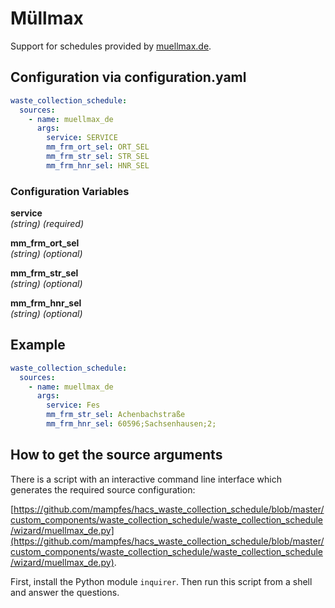 # Müllmax

Support for schedules provided by [muellmax.de](https://www.muellmax.de).

## Configuration via configuration.yaml

```yaml
waste_collection_schedule:
  sources:
    - name: muellmax_de
      args:
        service: SERVICE
        mm_frm_ort_sel: ORT_SEL
        mm_frm_str_sel: STR_SEL
        mm_frm_hnr_sel: HNR_SEL
```

### Configuration Variables

**service**  
*(string) (required)*

**mm_frm_ort_sel**  
*(string) (optional)*

**mm_frm_str_sel**  
*(string) (optional)*

**mm_frm_hnr_sel**  
*(string) (optional)*

## Example

```yaml
waste_collection_schedule:
  sources:
    - name: muellmax_de
      args:
        service: Fes
        mm_frm_str_sel: Achenbachstraße
        mm_frm_hnr_sel: 60596;Sachsenhausen;2;
```

## How to get the source arguments

There is a script with an interactive command line interface which generates the required source configuration:

[https://github.com/mampfes/hacs_waste_collection_schedule/blob/master/custom_components/waste_collection_schedule/waste_collection_schedule/wizard/muellmax_de.py](https://github.com/mampfes/hacs_waste_collection_schedule/blob/master/custom_components/waste_collection_schedule/waste_collection_schedule/wizard/muellmax_de.py).

First, install the Python module `inquirer`. Then run this script from a shell and answer the questions.
